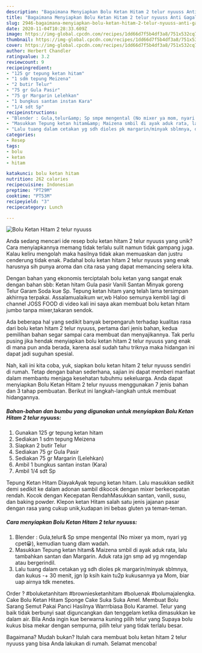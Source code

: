 ```yaml
---
description: "Bagaimana Menyiapkan Bolu Ketan Hitam 2 telur nyuuss Anti Gagal"
title: "Bagaimana Menyiapkan Bolu Ketan Hitam 2 telur nyuuss Anti Gagal"
slug: 2946-bagaimana-menyiapkan-bolu-ketan-hitam-2-telur-nyuuss-anti-gagal
date: 2020-11-04T10:28:33.609Z
image: https://img-global.cpcdn.com/recipes/1dd66d7f5b4df3a8/751x532cq70/bolu-ketan-hitam-2-telur-nyuuss-foto-resep-utama.jpg
thumbnail: https://img-global.cpcdn.com/recipes/1dd66d7f5b4df3a8/751x532cq70/bolu-ketan-hitam-2-telur-nyuuss-foto-resep-utama.jpg
cover: https://img-global.cpcdn.com/recipes/1dd66d7f5b4df3a8/751x532cq70/bolu-ketan-hitam-2-telur-nyuuss-foto-resep-utama.jpg
author: Herbert Chandler
ratingvalue: 3.2
reviewcount: 9
recipeingredient:
- "125 gr tepung ketan hitam"
- "1 sdm tepung Meizena"
- "2 butir Telur"
- "75 gr Gula Pasir"
- "75 gr Margarin Lelehkan"
- "1 bungkus santan instan Kara"
- "1/4 sdt Sp"
recipeinstructions:
- "Blender : Gula,telur&amp; Sp smpe mengental (No mixer ya mom, nyari yg cpet😀), kemudian tuang dlam wadah."
- "Masukkan Tepung ketan hitam&amp; Maizena smbil di ayak aduk rata, lalu tambahkan santan dan Margarin. Aduk rata jgn smp ad yg mngendap atau bergerindil."
- "Lalu tuang dalam cetakan yg sdh dioles pk margarin/minyak sblmnya, dan kukus -+ 30 menit, jgn lp ksih kain tu2p kukusannya ya Mom, biar uap airnya tdk menetes."
categories:
- Resep
tags:
- bolu
- ketan
- hitam

katakunci: bolu ketan hitam 
nutrition: 262 calories
recipecuisine: Indonesian
preptime: "PT29M"
cooktime: "PT53M"
recipeyield: "3"
recipecategory: Lunch

---
```



![Bolu Ketan Hitam 2 telur nyuuss](https://img-global.cpcdn.com/recipes/1dd66d7f5b4df3a8/751x532cq70/bolu-ketan-hitam-2-telur-nyuuss-foto-resep-utama.jpg)

Anda sedang mencari ide resep bolu ketan hitam 2 telur nyuuss yang unik? Cara menyiapkannya memang tidak terlalu sulit namun tidak gampang juga. Kalau keliru mengolah maka hasilnya tidak akan memuaskan dan justru cenderung tidak enak. Padahal bolu ketan hitam 2 telur nyuuss yang enak harusnya sih punya aroma dan cita rasa yang dapat memancing selera kita.

Dengan bahan yang ekonomis terciptalah bolu ketan yang sangat enak dengan bahan sbb: Ketan hitam Gula pasir Vanili Santan Minyak goreng Telur Garam Soda kue Sp. Tepung ketan hitam yang telah lama tersimpan akhirnya terpakai. Assalamualaikum wr,wb Haloo semunya kembli lagi di channel JOSS FOOD di video kali ini saya akan membuat bolu ketan hitam jumbo tanpa mixer,takaran sendok.

Ada beberapa hal yang sedikit banyak berpengaruh terhadap kualitas rasa dari bolu ketan hitam 2 telur nyuuss, pertama dari jenis bahan, kedua pemilihan bahan segar sampai cara membuat dan menyajikannya. Tak perlu pusing jika hendak menyiapkan bolu ketan hitam 2 telur nyuuss yang enak di mana pun anda berada, karena asal sudah tahu triknya maka hidangan ini dapat jadi suguhan spesial.


Nah, kali ini kita coba, yuk, siapkan bolu ketan hitam 2 telur nyuuss sendiri di rumah. Tetap dengan bahan sederhana, sajian ini dapat memberi manfaat dalam membantu menjaga kesehatan tubuhmu sekeluarga. Anda dapat menyiapkan Bolu Ketan Hitam 2 telur nyuuss menggunakan 7 jenis bahan dan 3 tahap pembuatan. Berikut ini langkah-langkah untuk membuat hidangannya.

<!--inarticleads1-->

##### Bahan-bahan dan bumbu yang digunakan untuk menyiapkan Bolu Ketan Hitam 2 telur nyuuss:

1. Gunakan 125 gr tepung ketan hitam
1. Sediakan 1 sdm tepung Meizena
1. Siapkan 2 butir Telur
1. Sediakan 75 gr Gula Pasir
1. Sediakan 75 gr Margarin (Lelehkan)
1. Ambil 1 bungkus santan instan (Kara)
1. Ambil 1/4 sdt Sp


Tepung Ketan Hitam DiayakAyak tepung ketan hitam. Lalu masukkan sedikit demi sedikit ke dalam adonan sambil dikocok dengan mixer berkecepatan rendah. Kocok dengan Kecepatan RendahMasukkan santan, vanili, susu, dan baking powder. Klepon ketan Hitam salah satu jenis jajanan pasar dengan rasa yang cukup unik,kudapan ini bebas gluten ya teman-teman. 

<!--inarticleads2-->

##### Cara menyiapkan Bolu Ketan Hitam 2 telur nyuuss:

1. Blender : Gula,telur&amp; Sp smpe mengental (No mixer ya mom, nyari yg cpet😀), kemudian tuang dlam wadah.
1. Masukkan Tepung ketan hitam&amp; Maizena smbil di ayak aduk rata, lalu tambahkan santan dan Margarin. Aduk rata jgn smp ad yg mngendap atau bergerindil.
1. Lalu tuang dalam cetakan yg sdh dioles pk margarin/minyak sblmnya, dan kukus -+ 30 menit, jgn lp ksih kain tu2p kukusannya ya Mom, biar uap airnya tdk menetes.


Order ? #boluketanhitam #browniesketanhitam #boluenak #bolumajalengka. Cake Bolu Ketan Hitam Sponge Cake Suka Suka Amel. Membuat Bolu Sarang Semut Pakai Panci Hasilnya Warrrbiasa Bolu Karamel. Telur yang baik tidak berbunyi saat diguncangkan dan tenggelam ketika dimasukkan ke dalam air. Bila Anda ingin kue berwarna kuning pilih telur yang Supaya bolu kukus bisa mekar dengan sempurna, pilih telur yang tidak terlalu besar. 

Bagaimana? Mudah bukan? Itulah cara membuat bolu ketan hitam 2 telur nyuuss yang bisa Anda lakukan di rumah. Selamat mencoba!
